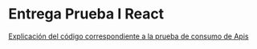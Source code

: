 # Entrega Prueba I React

[Explicación del código correspondiente a la prueba de consumo de Apis](https://www.youtube.com/watch?v=puKgwcUpxK8)
